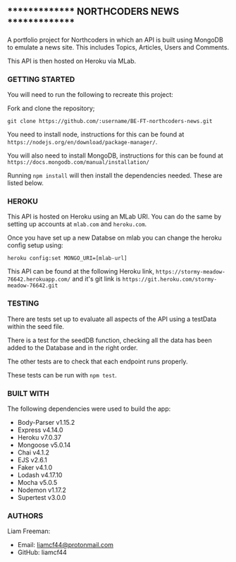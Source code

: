 ## \***\*\*\*\*\***\*\***\*\*\*\*\*** NORTHCODERS NEWS \***\*\*\*\*\***\*\***\*\*\*\*\***

A portfolio project for Northcoders in which an API is built using MongoDB to emulate a news site. This includes Topics, Articles, Users and Comments.

This API is then hosted on Heroku via MLab.

### GETTING STARTED

You will need to run the following to recreate this project:

Fork and clone the repository;

`git clone https://github.com/:username/BE-FT-northcoders-news.git`

You need to install node, instructions for this can be found at `https://nodejs.org/en/download/package-manager/`.

You will also need to install MongoDB, instructions for this can be found at `https://docs.mongodb.com/manual/installation/`

Running `npm install` will then install the dependencies needed. These are listed below.

### HEROKU

This API is hosted on Heroku using an MLab URI. You can do the same by setting up accounts at `mlab.com` and `heroku.com`.

Once you have set up a new Databse on mlab you can change the heroku config setup using:

```
heroku config:set MONGO_URI=[mlab-url]
```

This API can be found at the following Heroku link, `https://stormy-meadow-76642.herokuapp.com/` and it's git link is `https://git.heroku.com/stormy-meadow-76642.git`

### TESTING

There are tests set up to evaluate all aspects of the API using a testData within the seed file.

There is a test for the seedDB function, checking all the data has been added to the Database and in the right order.

The other tests are to check that each endpoint runs properly.

These tests can be run with `npm test`.

### BUILT WITH

The following dependencies were used to build the app:

* Body-Parser v1.15.2
* Express v4.14.0
* Heroku v7.0.37
* Mongoose v5.0.14
* Chai v4.1.2
* EJS v2.6.1
* Faker v4.1.0
* Lodash v4.17.10
* Mocha v5.0.5
* Nodemon v1.17.2
* Supertest v3.0.0

### AUTHORS

Liam Freeman:

* Email: liamcf44@protonmail.com
* GitHub: liamcf44

